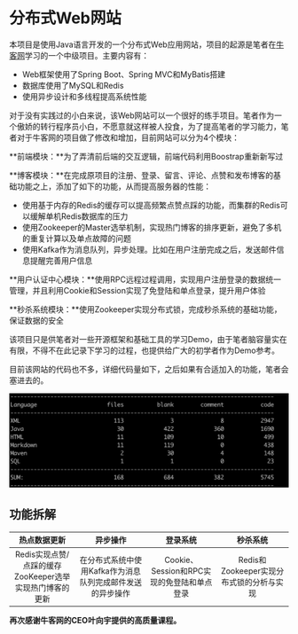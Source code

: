 # 分布式Web网站

本项目是使用Java语言开发的一个分布式Web应用网站，项目的起源是笔者在[牛客网](https://www.nowcoder.com/)学习的一个中级项目。主要内容有：

- Web框架使用了Spring Boot、Spring MVC和MyBatis搭建
- 数据库使用了MySQL和Redis
- 使用异步设计和多线程提高系统性能

对于没有实践过的小白来说，该Web网站可以一个很好的练手项目。笔者作为一个傲娇的转行程序员小白，不愿意就这样被人投食，为了提高笔者的学习能力，笔者对于牛客网的项目做了修改和增加，目前网站可以分为4个模块：

**前端模块：**为了弄清前后端的交互逻辑，前端代码利用Boostrap重新新写过

**博客模块：**在完成原项目的注册、登录、留言、评论、点赞和发布博客的基础功能之上，添加了如下的功能，从而提高服务器的性能：

- 使用基于内存的Redis的缓存可以提高频繁点赞点踩的功能，而集群的Redis可以缓解单机Redis数据库的压力
- 使用Zookeeper的Master选举机制，实现热门博客的排序更新，避免了多机的重复计算以及单点故障的问题
- 使用Kafka作为消息队列，异步处理。比如在用户注册完成之后，发送邮件信息提醒完善用户信息

**用户认证中心模块：**使用RPC远程过程调用，实现用户注册登录的数据统一管理，并且利用Cookie和Session实现了免登陆和单点登录，提升用户体验

**秒杀系统模块：**使用Zookeeper实现分布式锁，完成秒杀系统的基础功能，保证数据的安全
	
该项目只是供笔者对一些开源框架和基础工具的学习Demo，由于笔者脑容量实在有限，不得不在此记录下学习的过程，也提供给广大的初学者作为Demo参考。

目前该网站的代码也不多，详细代码量如下，之后如果有合适加入的功能，笔者会塞进去的。

![](./readme/picture/code_cnt.png)


## 功能拆解

|热点数据更新|异步操作|登录系统|秒杀系统|
|:---:|:---:|:---:|:---:|
|Redis实现点赞/点踩的缓存<br>ZooKeeper选举实现热门博客的更新|在分布式系统中使用Kafka作为消息队列完成邮件发送的异步操作|Cookie、Session和RPC实现的免登陆和单点登录|Redis和Zookeeper实现分布式锁的分析与实现|

**再次感谢牛客网的CEO叶向宇提供的高质量课程。**